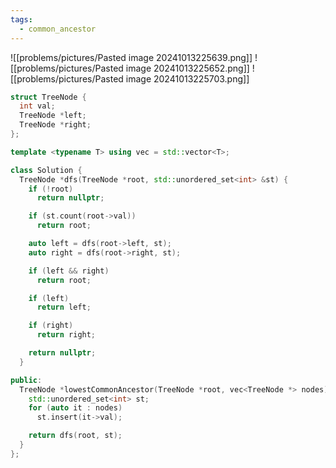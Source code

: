 ```yaml
---
tags:
  - common_ancestor
---
```

![[problems/pictures/Pasted image 20241013225639.png]]
![[problems/pictures/Pasted image 20241013225652.png]]
![[problems/pictures/Pasted image 20241013225703.png]]



```c++
struct TreeNode {
  int val;
  TreeNode *left;
  TreeNode *right;
};

template <typename T> using vec = std::vector<T>;

class Solution {
  TreeNode *dfs(TreeNode *root, std::unordered_set<int> &st) {
    if (!root)
      return nullptr;

    if (st.count(root->val))
      return root;

    auto left = dfs(root->left, st);
    auto right = dfs(root->right, st);

    if (left && right)
      return root;

    if (left)
      return left;

    if (right)
      return right;

    return nullptr;
  }

public:
  TreeNode *lowestCommonAncestor(TreeNode *root, vec<TreeNode *> nodes) {
    std::unordered_set<int> st;
    for (auto it : nodes)
      st.insert(it->val);

    return dfs(root, st);
  }
};
```
